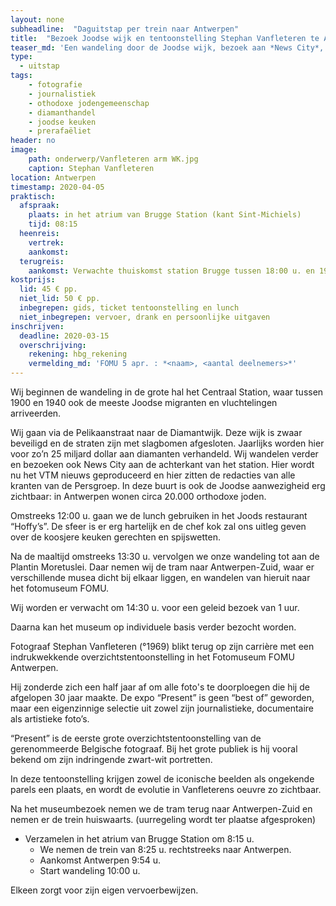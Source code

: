 ```yaml
---
layout: none
subheadline:  "Daguitstap per trein naar Antwerpen"
title:  "Bezoek Joodse wijk en tentoonstelling Stephan Vanfleteren te Antwerpen"
teaser_md: 'Een wandeling door de Joodse wijk, bezoek aan *News City*, lunch en begeleid bezoek van de overzichtstentoonstelling *"Present"* van Stephan Vanfleteren'
type: 
  - uitstap
tags:
    - fotografie
    - journalistiek
    - othodoxe jodengemeenschap
    - diamanthandel
    - joodse keuken
    - prerafaëliet
header: no
image:
    path: onderwerp/Vanfleteren arm WK.jpg
    caption: Stephan Vanfleteren
location: Antwerpen
timestamp: 2020-04-05
praktisch:
  afspraak:
    plaats: in het atrium van Brugge Station (kant Sint-Michiels)
    tijd: 08:15
  heenreis:
    vertrek:
    aankomst:
  terugreis:
    aankomst: Verwachte thuiskomst station Brugge tussen 18:00 u. en 19:00 u.
kostprijs:
  lid: 45 € pp.
  niet_lid: 50 € pp.
  inbegrepen: gids, ticket tentoonstelling en lunch
  niet_inbegrepen: vervoer, drank en persoonlijke uitgaven
inschrijven: 
  deadline: 2020-03-15
  overschrijving:
    rekening: hbg_rekening
    vermelding_md: 'FOMU 5 apr. : *<naam>, <aantal deelnemers>*'
---
```

Wij beginnen de wandeling in de grote hal het Centraal Station, waar tussen 1900 en 1940 ook de meeste Joodse migranten en vluchtelingen arriveerden.

Wij gaan via de Pelikaanstraat naar de Diamantwijk. Deze wijk is zwaar beveiligd en de straten zijn met slagbomen afgesloten. Jaarlijks worden hier voor zo’n 25 miljard dollar aan diamanten verhandeld. Wij wandelen verder en bezoeken ook News City aan de achterkant van het station. Hier wordt nu het VTM nieuws geproduceerd en hier zitten de redacties van alle kranten van de Persgroep. In deze buurt is ook de  Joodse aanwezigheid erg zichtbaar: in Antwerpen wonen circa 20.000 orthodoxe joden.

Omstreeks 12:00 u. gaan we de lunch gebruiken in het Joods restaurant “Hoffy’s”. De sfeer is er erg hartelijk en de chef kok zal ons uitleg geven over de koosjere keuken  gerechten en spijswetten.

Na de maaltijd omstreeks 13:30 u. vervolgen we onze wandeling tot aan de Plantin Moretuslei. Daar nemen wij de tram naar Antwerpen-Zuid, waar er verschillende musea dicht bij elkaar liggen, en wandelen van hieruit naar het fotomuseum FOMU.

Wij worden er verwacht om 14:30 u. voor een geleid bezoek van 1 uur.

Daarna kan het museum op individuele basis verder bezocht worden.

Fotograaf Stephan Vanfleteren (°1969) blikt terug op zijn carrière met een indrukwekkende overzichtstentoonstelling in het Fotomuseum FOMU Antwerpen.

Hij zonderde zich een half jaar af om alle foto's te doorploegen die hij de afgelopen 30 jaar maakte. De expo “Present” is geen “best of” geworden, maar een eigenzinnige selectie uit zowel zijn journalistieke, documentaire als artistieke foto’s.

“Present” is de eerste grote overzichtstentoonstelling van de gerenommeerde Belgische fotograaf. Bij het grote publiek is hij vooral bekend om zijn indringende zwart-wit portretten.

In deze tentoonstelling krijgen zowel de iconische beelden als ongekende parels een plaats, en wordt de evolutie in Vanfleterens oeuvre zo zichtbaar.

Na het museumbezoek nemen we de tram terug naar Antwerpen-Zuid en nemen er de trein huiswaarts. (uurregeling wordt ter plaatse afgesproken)

* Verzamelen  in het atrium van Brugge Station om 8:15 u.
  * We nemen de trein van 8:25 u. rechtstreeks naar Antwerpen.
  * Aankomst Antwerpen 9:54 u. 
  * Start wandeling 10:00 u.

Elkeen zorgt voor zijn eigen vervoerbewijzen.
